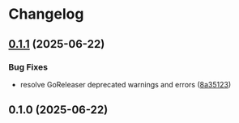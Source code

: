 # Changelog

## [0.1.1](https://github.com/tomoya-namekawa/terraform-file-organize/compare/v0.1.0...v0.1.1) (2025-06-22)


### Bug Fixes

* resolve GoReleaser deprecated warnings and errors ([8a35123](https://github.com/tomoya-namekawa/terraform-file-organize/commit/8a35123c00b1e59553df4b517f47d60f0c39fc06))

## 0.1.0 (2025-06-22)
